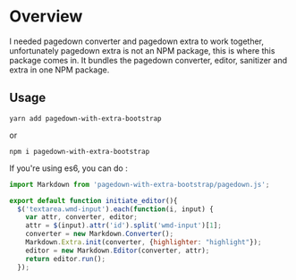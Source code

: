 # Overview

I needed pagedown converter and pagedown extra to work together, unfortunately pagedown extra is not an NPM package, this is where this package comes in. It bundles the pagedown converter, editor, sanitizer and extra in one NPM package.

## Usage
```
yarn add pagedown-with-extra-bootstrap
```

or 

```
npm i pagedown-with-extra-bootstrap
```

If you're using es6, you can do :

```javascript
import Markdown from 'pagedown-with-extra-bootstrap/pagedown.js';

export default function initiate_editor(){
  $('textarea.wmd-input').each(function(i, input) {
    var attr, converter, editor;
    attr = $(input).attr('id').split('wmd-input')[1];
    converter = new Markdown.Converter();
    Markdown.Extra.init(converter, {highlighter: "highlight"});
    editor = new Markdown.Editor(converter, attr);
    return editor.run();
  });
```

